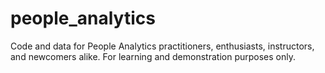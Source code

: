 # people_analytics
Code and data for People Analytics practitioners, enthusiasts, instructors, and newcomers alike. For learning and demonstration purposes only.
